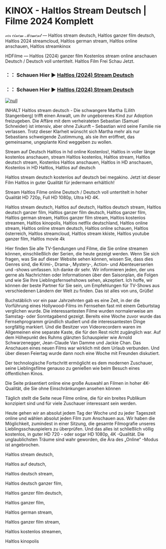 # KINOX - Haltlos Stream Deutsch | Filme 2024 Komplett
𝓋𝑜𝓇 𝑒𝒾𝓃𝑒𝓂 ℳ𝑜𝓂𝑒𝓃𝓉 — Haltlos stream deutsch, Haltlos ganzer film deutsch, Haltlos 2024 streamcloud, Haltlos german stream, Haltlos online anschauen, Haltlos streamkinox

HDFilme — Haltlos (2024) ganzer film Kostenlos stream online anschauen Deutsch / Deutsch voll untertitelt. Haltlos Film Frei Schau Jetzt.

### ：： Schauen Hier ▶ [Haltlos (2024) Stream Deutsch](https://t.co/UgLVKjELAZ)

### ：： Schauen Hier ▶ [Haltlos (2024) Stream Deutsch](https://t.co/UgLVKjELAZ)

[![null](https://static.wixstatic.com/media/855a25_043b5abeb4ae4d35ac003198e7fe56ed~mv2.gif)](https://t.co/UgLVKjELAZ)

INHALT Haltlos stream deutsch - Die schwangere Martha (Lilith Stangenberg) trifft einen Anwalt, um ihr ungeborenes Kind zur Adoption freizugeben. Die Affäre mit dem verheirateten Sebastian (Samuel Schneider) ist intensiv, aber ohne Zukunft – Sebastian wird seine Familie nie verlassen. Trotz dieser Klarheit wünscht sich Martha mehr als nur Sebastians schweigende Zustimmung, als sie ihm eröffnet, das gemeinsame, ungeplante Kind weggeben zu wollen.

Stream auf Deutsch Haltlos in hd online Kostenlos!, Haltlos in voller länge kostenlos anschauen, stream Haltlos kostenlos, Haltlos stream, Haltlos deutsch stream, Kostenlos Haltlos anschauen, Haltlos in HD anschauen, Kostenlos in HD Haltlos, Haltlos auf deutsch

Haltlos stream deutsch kostenlos auf deutsch bei megakino. Jetzt ist dieser Film Haltlos in guter Qualität für jedermann erhältlich!

Stream Haltlos Filme online Deutsch / Deutsch voll untertitelt in hoher Qualität HD 720p, Full HD 1080p, Ultra HD 4K.

Haltlos stream deutsch, Haltlos auf deutsch, Haltlos deutsch stream, Haltlos deutsch ganzer film, Haltlos ganzer film deutsch, Haltlos ganzer film, Haltlos german stream, Haltlos ganzer film stream, Haltlos kostenlos streamen, Haltlos kinopolis, Haltlos netflix deutschland, Haltlos online stream, Haltlos online stream deutsch, Haltlos online schauen, Haltlos österreich, Haltlos streamcloud, Haltlos stream kkiste, Haltlos youtube ganzer film, Haltlos movie 4k

Hier finden Sie alle TV-Sendungen und Filme, die Sie online streamen können, einschließlich der Serien, die heute gezeigt werden. Wenn Sie sich fragen, was Sie auf dieser Website sehen können, wissen Sie, dass dies Genres sind, die Krimi-, Drama-, Mystery-, Action- und Abenteuerserien und -shows umfassen. Ich danke dir sehr. Wir informieren jeden, der uns gerne als Nachrichten oder Informationen über den Saisonplan, die Folgen und wie Sie Ihre Lieblingsfernsehshows sehen, akzeptiert. Ich hoffe, wir können der beste Partner für Sie sein, um Empfehlungen für TV-Shows aus verschiedenen Ländern der Welt zu finden. Das ist alles von uns, Grüße!

Buchstäblich vor ein paar Jahrzehnten gab es eine Zeit, in der die Vorführung eines Hollywood-Films im Fernsehen fast mit einem Geburtstag verglichen wurde. Die interessantesten Filme wurden normalerweise am Samstag- oder Sonntagabend gezeigt. Bereits eine Woche zuvor wurde das Fernsehprogramm gründlich studiert und die interessantesten Dinge sorgfältig markiert. Und die Besitzer von Videorecordern waren im Allgemeinen eine separate Kaste, die für den Rest nicht zugänglich war. Auf dem Höhepunkt des Ruhms glänzten Schauspieler wie Arnold Schwarzenegger, Jean-Claude Van Damme und Jackie Chan. Das Anschauen eines neuen Films war wirklich mit dem Urlaub verbunden. Und über diesen Feiertag wurde dann noch eine Woche mit Freunden diskutiert.

Der technologische Fortschritt ermöglicht es dem modernen Zuschauer, seine Lieblingsfilme genauso zu genießen wie beim Besuch eines öffentlichen Kinos.

Die Seite präsentiert online eine große Auswahl an Filmen in hoher 4K-Qualität, die Sie ohne Einschränkungen ansehen können

Täglich stellt die Seite neue Filme online, die für ein breites Publikum konzipiert sind und für viele Zuschauer interessant sein werden.

Heute gehen wir an absolut jedem Tag der Woche und zu jeder Tageszeit online und wählen absolut jeden Film zum Anschauen aus. Wir haben die Möglichkeit, zumindest in einer Sitzung, die gesamte Filmografie unseres Lieblingsschauspielers zu überprüfen. Und das alles ist schließlich völlig kostenlos, in guter HD 720 - oder sogar HD 1080p, 4K -Qualität. Die unglaublichsten Träume sind wahr geworden, die Ära des „Online“ -Modus ist angebrochen.

Haltlos stream deutsch,

Haltlos auf deutsch,

Haltlos deutsch stream,

Haltlos deutsch ganzer film,

Haltlos ganzer film deutsch,

Haltlos ganzer film,

Haltlos german stream,

Haltlos ganzer film stream,

Haltlos kostenlos streamen,

Haltlos kinopolis

